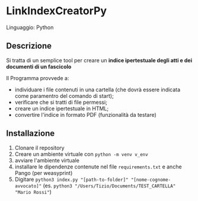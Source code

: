 # LinkIndexCreatorPy

Linguaggio: Python

## Descrizione

Si tratta di un semplice tool per creare un **indice ipertestuale degli atti e dei documenti di un fascicolo**

Il Programma provvede a:

- individuare i file contenuti in una cartella (che dovrà essere indicata come paramentro del comando di start);
- verificare che si tratti di file permessi;
- creare un indice ipertestuale in HTML;
- convertire l'indice in formato PDF (funzionalità da testare)

## Installazione

1. Clonare il repository
2. Creare un ambiente virtuale con `python -m venv v_env`
3. avviare l'ambiente virtuale
4. installare le dipendenze contenute nel file `requirements.txt` e anche Pango (per weasyprint)
3. Digitare ``python3 index.py "[path-to-folder]" "[nome-cognome-avvocato]"`` (es. ``python3 "/Users/Tizio/Documents/TEST_CARTELLA" "Mario Rossi"``)
